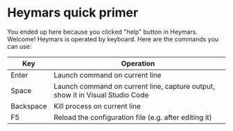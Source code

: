 # Heymars quick primer

You ended up here because you clicked "help" button in Heymars. Welcome! Heymars is operated by keyboard. Here are the commands you can use:

| Key | Operation |
| --- | --- |
| Enter | Launch command on current line |
| Space | Launch command on current line, capture output, show it in Visual Studio Code |
| Backspace | Kill process on current line
| F5 | Reload the configuration file (e.g. after editing it) |

